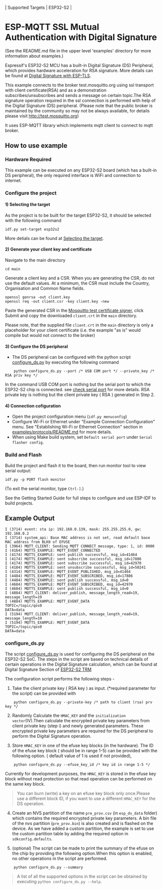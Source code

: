 | Supported Targets | ESP32-S2 |
# ESP-MQTT SSL Mutual Authentication with Digital Signature
(See the README.md file in the upper level 'examples' directory for more information about examples.)

Espressif's ESP32-S2 MCU has a built-in Digital Signature (DS) Peripheral, which provides hardware acceleration for RSA signature. More details can be found at [Digital Signature with ESP-TLS](https://docs.espressif.com/projects/esp-idf/en/latest/esp32s2/api-reference/protocols/esp_tls.html#digital-signature-with-esp-tls).

This example connects to the broker test.mosquitto.org using ssl transport with client certificate(RSA) and as a demonstration subscribes/unsubscribes and sends a message on certain topic.The RSA signature operation required in the ssl connection is performed with help of the Digital Signature (DS) peripheral.
(Please note that the public broker is maintained by the community so may not be always available, for details please visit http://test.mosquitto.org)

It uses ESP-MQTT library which implements mqtt client to connect to mqtt broker.
## How to use example

### Hardware Required

This example can be executed on any ESP32-S2 board (which has a built-in DS peripheral), the only required interface is WiFi and connection to internet.

### Configure the project

#### 1) Selecting the target
As the project is to be built for the target ESP32-S2, it should be selected with the following command
```
idf.py set-target esp32s2
```
More detials can be found at [Selecting the target](https://docs.espressif.com/projects/esp-idf/en/latest/esp32/api-guides/build-system.html#selecting-the-target).

#### 2) Generate your client key and certificate

Navigate to the main directory

```
cd main
```

Generate a client key and a CSR. When you are generating the CSR, do not use the default values. At a minimum, the CSR must include the Country, Organisation and Common Name fields.

```
openssl genrsa -out client.key
openssl req -out client.csr -key client.key -new
```

Paste the generated CSR in the [Mosquitto test certificate signer](https://test.mosquitto.org/ssl/index.php), click Submit and copy the downloaded `client.crt` in the `main` directory.

Please note, that the supplied file `client.crt` in the `main` directory is only a placeholder for your client certificate (i.e. the example "as is" would compile but would not connect to the broker)

#### 3) Configure the DS peripheral

*  The DS peripheral can be configured with the python script [configure_ds.py](README.md#configure_ds-py) by executing the following command

```
    python configure_ds.py --port /* USB COM port */ --private_key /* RSA priv key */
```

In the command USB COM port is nothing but the serial port to which the ESP32-S2 chip is connected. see
[check serial port](https://docs.espressif.com/projects/esp-idf/en/latest/esp32/get-started/establish-serial-connection.html#check-port-on-windows) for more details.
RSA private key is nothing but the client private key ( RSA ) generated in Step 2.

#### 4) Connection cofiguration
* Open the project configuration menu (`idf.py menuconfig`)
* Configure Wi-Fi or Ethernet under "Example Connection Configuration" menu. See "Establishing Wi-Fi or Ethernet Connection" section in [examples/protocols/README.md](../../README.md) for more details.
* When using Make build system, set `Default serial port` under `Serial flasher config`.

### Build and Flash

Build the project and flash it to the board, then run monitor tool to view serial output:

```
idf.py -p PORT flash monitor
```

(To exit the serial monitor, type ``Ctrl-]``.)

See the Getting Started Guide for full steps to configure and use ESP-IDF to build projects.

## Example Output

```
I (3714) event: sta ip: 192.168.0.139, mask: 255.255.255.0, gw: 192.168.0.2
I (3714) system_api: Base MAC address is not set, read default base MAC address from BLK0 of EFUSE
I (3964) MQTT_CLIENT: Sending MQTT CONNECT message, type: 1, id: 0000
I (4164) MQTTS_EXAMPLE: MQTT_EVENT_CONNECTED
I (4174) MQTTS_EXAMPLE: sent publish successful, msg_id=41464
I (4174) MQTTS_EXAMPLE: sent subscribe successful, msg_id=17886
I (4174) MQTTS_EXAMPLE: sent subscribe successful, msg_id=42970
I (4184) MQTTS_EXAMPLE: sent unsubscribe successful, msg_id=50241
I (4314) MQTTS_EXAMPLE: MQTT_EVENT_PUBLISHED, msg_id=41464
I (4484) MQTTS_EXAMPLE: MQTT_EVENT_SUBSCRIBED, msg_id=17886
I (4484) MQTTS_EXAMPLE: sent publish successful, msg_id=0
I (4684) MQTTS_EXAMPLE: MQTT_EVENT_SUBSCRIBED, msg_id=42970
I (4684) MQTTS_EXAMPLE: sent publish successful, msg_id=0
I (4884) MQTT_CLIENT: deliver_publish, message_length_read=19, message_length=19
I (4884) MQTTS_EXAMPLE: MQTT_EVENT_DATA
TOPIC=/topic/qos0
DATA=data
I (5194) MQTT_CLIENT: deliver_publish, message_length_read=19, message_length=19
I (5194) MQTTS_EXAMPLE: MQTT_EVENT_DATA
TOPIC=/topic/qos0
DATA=data
```


### configure_ds.py
The script [configure_ds.py](./configure_ds.py) is used for configuring the DS peripheral on the ESP32-S2 SoC. The steps in the script are based on technical details of certain operations in the Digital Signature calculation, which can be found at Digital Signature Section of [ESP32-S2 TRM](https://www.espressif.com/sites/default/files/documentation/esp32-s2_technical_reference_manual_en.pdf)

The configuration script performs the following steps -

1. Take the client private key ( RSA key ) as input.
    (*required parameter for the script)
can be provided with
```
    python configure_ds.py --private-key /* path to client (rsa) prv key */
```

2.  Randomly Calculate the `HMAC_KEY` and the `initialization vector`(IV).Then calculate the encrypted private key parameters from client private key (step i) and newly generated parameters. These encrypted private key parameters are required for the DS peripheral to perform the Digital Signature operation.

3.  Store `HMAC_KEY` in one of the efuse key blocks (in the hardware).
    The ID of the efuse key block ( should be in range 1-5) can be provided with the following option. ( default value of 1 is used if not provided),
```
    python configure_ds.py --efuse_key_id /* key id in range 1-5 */
```

Currently for development purposes, the `HMAC_KEY` is stored in the efuse key block  without read protection so that read operation can be performed on the same key block.
> You can burn (write) a key on an efuse key block only once.Please use a different block ID, if you want to use a different `HMAC_KEY` for the DS operation.

4. Create an NVS partition of the name `pre_prov.csv` (in `esp_ds_data` folder) which contains the required encrypted private key parameters. A bin file of the nvs partition (`pre_prov.bin`) is also created and is flashed on the device. As we have added a custom partition, the example is set to use the custom partition table by adding the required option in `sdkconfig.defaults`.

5. (optional) The script can be made to print the summary of the efuse on the chip by providing the following option.When this option is enabled, no other operations in the script are performed.
```
    python configure_ds.py --summary
```

> A list of all the supported options in the script can be obtained by executing `python configure_ds.py --help`.
